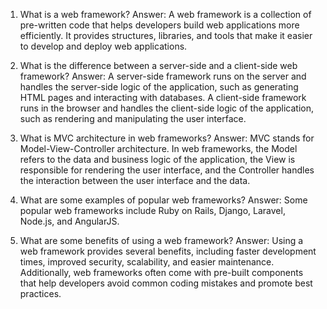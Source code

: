 1. What is a web framework?
Answer: A web framework is a collection of pre-written code that helps developers build web applications more efficiently. It provides structures, libraries, and tools that make it easier to develop and deploy web applications.

2. What is the difference between a server-side and a client-side web framework?
Answer: A server-side framework runs on the server and handles the server-side logic of the application, such as generating HTML pages and interacting with databases. A client-side framework runs in the browser and handles the client-side logic of the application, such as rendering and manipulating the user interface.

3. What is MVC architecture in web frameworks?
Answer: MVC stands for Model-View-Controller architecture. In web frameworks, the Model refers to the data and business logic of the application, the View is responsible for rendering the user interface, and the Controller handles the interaction between the user interface and the data.

4. What are some examples of popular web frameworks?
Answer: Some popular web frameworks include Ruby on Rails, Django, Laravel, Node.js, and AngularJS.

5. What are some benefits of using a web framework?
Answer: Using a web framework provides several benefits, including faster development times, improved security, scalability, and easier maintenance. Additionally, web frameworks often come with pre-built components that help developers avoid common coding mistakes and promote best practices.